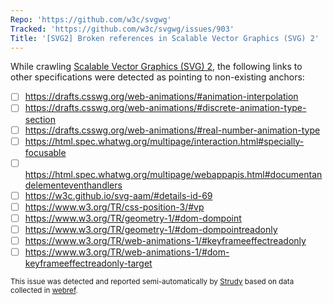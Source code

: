 ```yaml
---
Repo: 'https://github.com/w3c/svgwg'
Tracked: 'https://github.com/w3c/svgwg/issues/903'
Title: '[SVG2] Broken references in Scalable Vector Graphics (SVG) 2'
---
```


While crawling [Scalable Vector Graphics (SVG) 2](https://svgwg.org/svg2-draft/), the following links to other specifications were detected as pointing to non-existing anchors:
* [ ] https://drafts.csswg.org/web-animations/#animation-interpolation
* [ ] https://drafts.csswg.org/web-animations/#discrete-animation-type-section
* [ ] https://drafts.csswg.org/web-animations/#real-number-animation-type
* [ ] https://html.spec.whatwg.org/multipage/interaction.html#specially-focusable
* [ ] https://html.spec.whatwg.org/multipage/webappapis.html#documentandelementeventhandlers
* [ ] https://w3c.github.io/svg-aam/#details-id-69
* [ ] https://www.w3.org/TR/css-position-3/#vp
* [ ] https://www.w3.org/TR/geometry-1/#dom-dompoint
* [ ] https://www.w3.org/TR/geometry-1/#dom-dompointreadonly
* [ ] https://www.w3.org/TR/web-animations-1/#keyframeeffectreadonly
* [ ] https://www.w3.org/TR/web-animations-1/#dom-keyframeeffectreadonly-target

<sub>This issue was detected and reported semi-automatically by [Strudy](https://github.com/w3c/strudy/) based on data collected in [webref](https://github.com/w3c/webref/).</sub>
